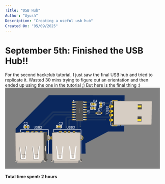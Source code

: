 ```yaml
---
Title: "USB Hub"
Author: "Ayush"
Description: "Creating a useful usb hub"
Created On: "05/09/2025"
---
```


# September 5th: Finished the USB Hub!!

For the second hackclub tutorial, I just saw the final USB hub and tried to replicate it. Wasted 30 mins trying to figure out an orientation and then ended up using the one in the tutorial ;) But here is the final thing :)
![final_3d](assets/3d_front.png)

**Total time spent: 2 hours**


